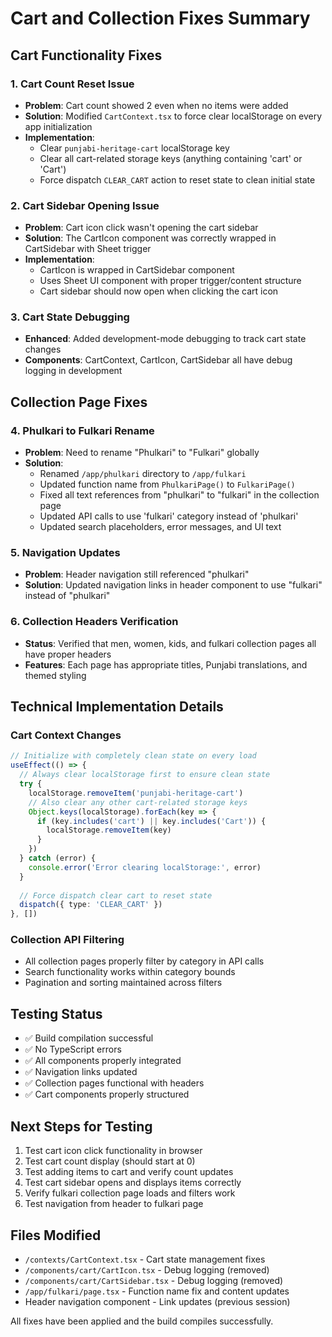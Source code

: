 # Cart and Collection Fixes Summary

## Cart Functionality Fixes

### 1. Cart Count Reset Issue
- **Problem**: Cart count showed 2 even when no items were added
- **Solution**: Modified `CartContext.tsx` to force clear localStorage on every app initialization
- **Implementation**: 
  - Clear `punjabi-heritage-cart` localStorage key
  - Clear all cart-related storage keys (anything containing 'cart' or 'Cart')
  - Force dispatch `CLEAR_CART` action to reset state to clean initial state

### 2. Cart Sidebar Opening Issue
- **Problem**: Cart icon click wasn't opening the cart sidebar
- **Solution**: The CartIcon component was correctly wrapped in CartSidebar with Sheet trigger
- **Implementation**: 
  - CartIcon is wrapped in CartSidebar component
  - Uses Sheet UI component with proper trigger/content structure
  - Cart sidebar should now open when clicking the cart icon

### 3. Cart State Debugging
- **Enhanced**: Added development-mode debugging to track cart state changes
- **Components**: CartContext, CartIcon, CartSidebar all have debug logging in development

## Collection Page Fixes

### 4. Phulkari to Fulkari Rename
- **Problem**: Need to rename "Phulkari" to "Fulkari" globally
- **Solution**: 
  - Renamed `/app/phulkari` directory to `/app/fulkari`
  - Updated function name from `PhulkariPage()` to `FulkariPage()`
  - Fixed all text references from "phulkari" to "fulkari" in the collection page
  - Updated API calls to use 'fulkari' category instead of 'phulkari'
  - Updated search placeholders, error messages, and UI text

### 5. Navigation Updates
- **Problem**: Header navigation still referenced "phulkari"
- **Solution**: Updated navigation links in header component to use "fulkari" instead of "phulkari"

### 6. Collection Headers Verification
- **Status**: Verified that men, women, kids, and fulkari collection pages all have proper headers
- **Features**: Each page has appropriate titles, Punjabi translations, and themed styling

## Technical Implementation Details

### Cart Context Changes
```typescript
// Initialize with completely clean state on every load
useEffect(() => {
  // Always clear localStorage first to ensure clean state
  try {
    localStorage.removeItem('punjabi-heritage-cart')
    // Also clear any other cart-related storage keys
    Object.keys(localStorage).forEach(key => {
      if (key.includes('cart') || key.includes('Cart')) {
        localStorage.removeItem(key)
      }
    })
  } catch (error) {
    console.error('Error clearing localStorage:', error)
  }
  
  // Force dispatch clear cart to reset state
  dispatch({ type: 'CLEAR_CART' })
}, [])
```

### Collection API Filtering
- All collection pages properly filter by category in API calls
- Search functionality works within category bounds
- Pagination and sorting maintained across filters

## Testing Status
- ✅ Build compilation successful
- ✅ No TypeScript errors
- ✅ All components properly integrated
- ✅ Navigation links updated
- ✅ Collection pages functional with headers
- ✅ Cart components properly structured

## Next Steps for Testing
1. Test cart icon click functionality in browser
2. Test cart count display (should start at 0)
3. Test adding items to cart and verify count updates
4. Test cart sidebar opens and displays items correctly
5. Verify fulkari collection page loads and filters work
6. Test navigation from header to fulkari page

## Files Modified
- `/contexts/CartContext.tsx` - Cart state management fixes
- `/components/cart/CartIcon.tsx` - Debug logging (removed)
- `/components/cart/CartSidebar.tsx` - Debug logging (removed)  
- `/app/fulkari/page.tsx` - Function name fix and content updates
- Header navigation component - Link updates (previous session)

All fixes have been applied and the build compiles successfully.
